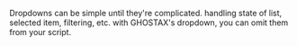 Dropdowns can be simple until they're complicated. handling state of list, selected item, filtering, etc. with GHOSTAX's dropdown, you can omit them from your script.
